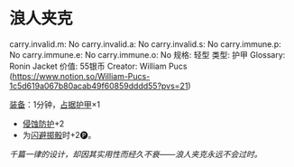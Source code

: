 # 浪人夹克

carry.invalid.m: No
carry.invalid.a: No
carry.invalid.s: No
carry.immune.p: No
carry.immune.e: No
carry.immune.o: No
规格: 轻型
类型: 护甲
Glossary: Ronin Jacket
价值: 55银币
Creator: William Pucs (https://www.notion.so/William-Pucs-1c5d619a067b80acab49f60859dddd55?pvs=21)

<aside>

[装备](https://www.notion.so/1b3d619a067b80f99057fe3412922dd5?pvs=21)：1分钟，[占据](https://www.notion.so/1b3d619a067b8021ba8fe7cef8b96857?pvs=21)[护甲](https://www.notion.so/1b3d619a067b8095b845ca40a26a2b8f?pvs=21)×1

- [侵蚀防护](https://www.notion.so/1b3d619a067b803db0cfccaf34b5fceb?pvs=21)+2
- 为[闪避](https://www.notion.so/1b4d619a067b802bac11faba310fa6c8?pvs=21)[掷骰](https://www.notion.so/1b3d619a067b80f89c53e38483e535c4?pvs=21)时+2🅟。
</aside>

*千篇一律的设计，却因其实用性而经久不衰——浪人夹克永远不会过时。*